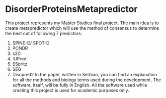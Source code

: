 # DisorderProteinsMetapredictor
This project represents my Master Studies final project. 
The main idea is to create metapredictor which will use the method of consensus to determine the best out of following 7 predictors:
1. SPINE-D/ SPOT-D
2. PONDR
3. s2D
4. IUPred
5. ESpritz
6. SEG
7. Disopred2
In the paper, written in Serbian, you can find an explanation for all the methods and biology terms used during the development.
The software, itself, will be fully in English.
All the software used while creating this project is used for academic purposes only.

